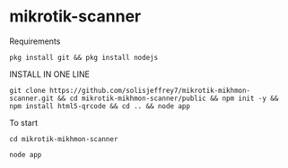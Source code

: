 # mikrotik-scanner 
Requirements 
```
pkg install git && pkg install nodejs
```
INSTALL IN ONE LINE
```
git clone https://github.com/solisjeffrey7/mikrotik-mikhmon-scanner.git && cd mikrotik-mikhmon-scanner/public && npm init -y && npm install html5-qrcode && cd .. && node app

```
To start
```
cd mikrotik-mikhmon-scanner
```

```
node app
```

